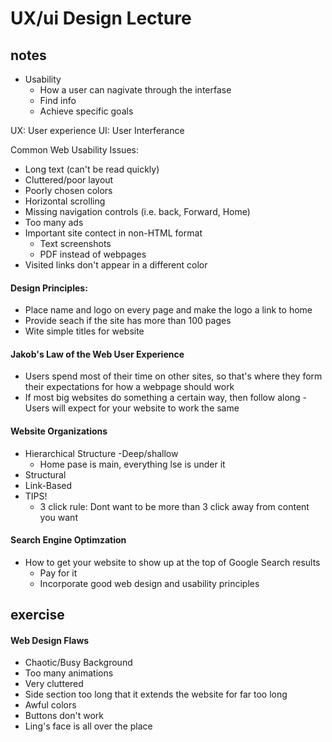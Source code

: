 # UX/ui Design Lecture

## notes
- Usability
    -  How a user can nagivate through the interfase
    - Find info
    - Achieve specific goals

UX: User experience
UI: User Interferance 

Common Web Usability Issues:
- Long text (can't be read quickly)
- Cluttered/poor layout
- Poorly chosen colors
- Horizontal scrolling
- Missing navigation controls (i.e. back, Forward, Home)
- Too many ads
- Important site contect in non-HTML format
    - Text screenshots
    - PDF instead of webpages
- Visited links don't appear in a different color

#### Design Principles:
- Place name and logo on every page and make the logo a link to home
- Provide seach if the site has more than 100 pages
- Wite simple titles for website

#### Jakob's Law of the Web User Experience
- Users spend most of their time on other sites, so that's where they form their expectations for how a webpage should work 
- If most big websites do something a certain way, then follow along
    -Users will expect for your website to work the same

#### Website Organizations
- Hierarchical Structure
    -Deep/shallow
    - Home pase is main, everything lse is under it
- Structural
- Link-Based 
- TIPS! 
    - 3 click rule:  Dont want to be more than 3 click away from content you want

#### Search Engine Optimzation 
- How to get your website to show up at the top of Google Search results
    - Pay for it
    - Incorporate good web design and usability principles

## exercise

#### Web Design Flaws

- Chaotic/Busy Background
- Too many animations
- Very cluttered
- Side section too long that it extends the website for far too long
- Awful colors 
- Buttons don't work
- Ling's face is all over the place
